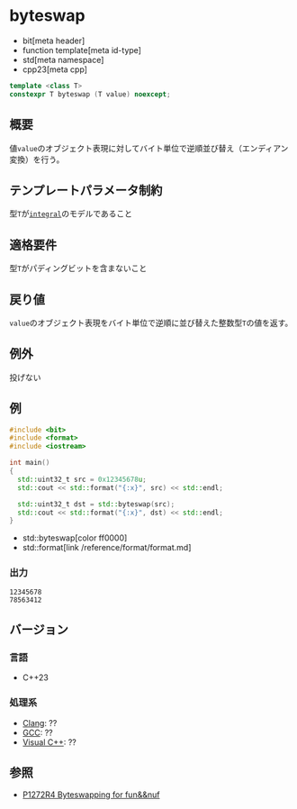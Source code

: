 # byteswap
* bit[meta header]
* function template[meta id-type]
* std[meta namespace]
* cpp23[meta cpp]

```cpp
template <class T>
constexpr T byteswap (T value) noexcept;
```

## 概要
値`value`のオブジェクト表現に対してバイト単位で逆順並び替え（エンディアン変換）を行う。


## テンプレートパラメータ制約
型`T`が[`integral`](/reference/concepts/integral.md)のモデルであること


## 適格要件
型`T`がパディングビットを含まないこと


## 戻り値
`value`のオブジェクト表現をバイト単位で逆順に並び替えた整数型`T`の値を返す。


## 例外
投げない


## 例
```cpp example
#include <bit>
#include <format>
#include <iostream>

int main()
{
  std::uint32_t src = 0x12345678u;
  std::cout << std::format("{:x}", src) << std::endl;

  std::uint32_t dst = std::byteswap(src);
  std::cout << std::format("{:x}", dst) << std::endl;
}
```
* std::byteswap[color ff0000]
* std::format[link /reference/format/format.md]

### 出力
```
12345678
78563412
```


## バージョン
### 言語
- C++23

### 処理系
- [Clang](/implementation.md#clang): ??
- [GCC](/implementation.md#gcc): ??
- [Visual C++](/implementation.md#visual_cpp): ??

## 参照
- [P1272R4 Byteswapping for fun&&nuf](http://www.open-std.org/jtc1/sc22/wg21/docs/papers/2021/p1272r4.html)
